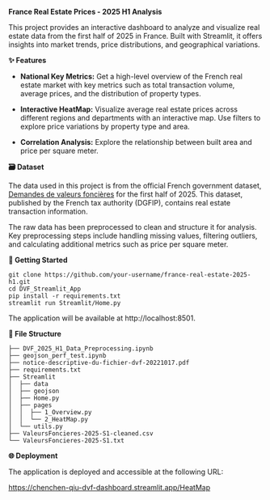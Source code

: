 **France Real Estate Prices - 2025 H1 Analysis**

This project provides an interactive dashboard to analyze and visualize real estate data from the first half of 2025 in France. Built with Streamlit, it offers insights into market trends, price distributions, and geographical variations.

**✨ Features**

- **National Key Metrics:** Get a high-level overview of the French real estate market with key metrics such as total transaction volume, average prices, and the distribution of property types.

- **Interactive HeatMap:** Visualize average real estate prices across different regions and departments with an interactive map. Use filters to explore price variations by property type and area.

- **Correlation Analysis:** Explore the relationship between built area and price per square meter.


**🗃️ Dataset**

The data used in this project is from the official French government dataset, [Demandes de valeurs foncières](https://www.data.gouv.fr/fr/datasets/demandes-de-valeurs-foncieres/) for the first half of 2025. This dataset, published by the French tax authority (DGFIP), contains real estate transaction information.

The raw data has been preprocessed to clean and structure it for analysis. Key preprocessing steps include handling missing values, filtering outliers, and calculating additional metrics such as price per square meter.

**🚀 Getting Started**

```
git clone https://github.com/your-username/france-real-estate-2025-h1.git
cd DVF_Streamlit_App
pip install -r requirements.txt
streamlit run Streamlit/Home.py
```

The application will be available at http://localhost:8501.

**📂 File Structure**
```
├── DVF_2025_H1_Data_Preprocessing.ipynb
├── geojson_perf_test.ipynb
├── notice-descriptive-du-fichier-dvf-20221017.pdf
├── requirements.txt
├── Streamlit
│  ├── data
│  ├── geojson
│  ├── Home.py
│  ├── pages
│  │  ├── 1_Overview.py
│  │  └── 2_HeatMap.py
│  └── utils.py
├── ValeursFoncieres-2025-S1-cleaned.csv
└── ValeursFoncieres-2025-S1.txt
```


**🌐 Deployment**

The application is deployed and accessible at the following URL:

https://chenchen-qiu-dvf-dashboard.streamlit.app/HeatMap
